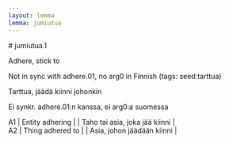 ```yaml
---
layout: lemma
lemma: jumiutua
---
```


<div class="sense">
# <span class="sensename">jumiutua.1</span>

<span class="description">Adhere, stick to</span>

Not in sync with adhere.01, no arg0 in Finnish (tags: seed:tarttua)

<span class="description">Tarttua, jäädä kiinni johonkin</span>

Ei synkr. adhere.01:n kanssa, ei arg0:a suomessa

A1 | Entity adhering |   | Taho tai asia, joka jää kiinni |  
A2 | Thing adhered to |   | Asia, johon jäädään kiinni |  

</div>

